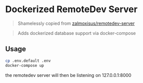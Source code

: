 # Dockerized RemoteDev Server

> Shamelessly copied from [zalmoxisus/remotedev-server](https://github.com/zalmoxisus/remotedev-server)

> Adds dockerized database support via docker-compose

## Usage
```bash
cp .env.default .env
docker-compose up
```

the remotedev server will then be listening on 127.0.0.1:8000
